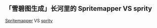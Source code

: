 ## 「雪碧图生成」长河里的 Spritemapper VS sprity

[Spritemapper](https://github.com/yostudios/Spritemapper)  VS [sprity](https://github.com/sprity/sprity) 
